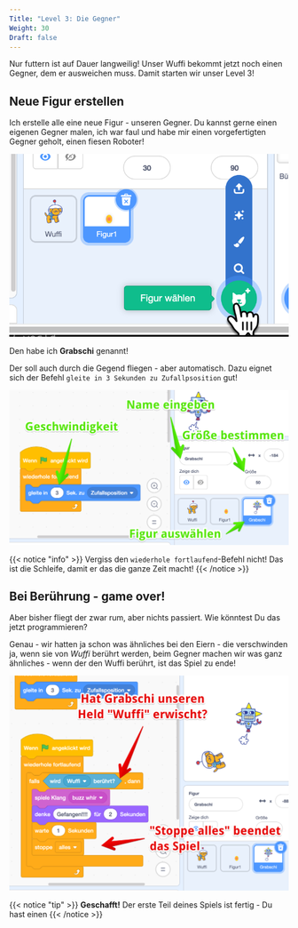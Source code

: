 ```yaml
---
Title: "Level 3: Die Gegner"
Weight: 30
Draft: false
---
```


Nur futtern ist auf Dauer langweilig! Unser Wuffi bekommt jetzt noch einen Gegner, dem er ausweichen muss. Damit starten wir unser Level 3!

## Neue Figur erstellen

Ich erstelle alle eine neue Figur - unseren Gegner. Du kannst gerne einen eigenen Gegner malen, ich war faul und habe mir einen vorgefertigten Gegner geholt, einen fiesen Roboter!

![1-GegnerErstellen](1-GegnerErstellen.png)

Den habe ich **Grabschi** genannt!

Der soll auch durch die Gegend fliegen - aber automatisch. Dazu eignet sich der Befehl `gleite in 3 Sekunden zu Zufallpsosition` gut! 



![2-BewegungDesGegners](2-BewegungDesGegners.png)

{{< notice "info" >}}
Vergiss den `wiederhole fortlaufend`-Befehl nicht! Das ist die Schleife, damit er das die ganze Zeit macht!
{{< /notice >}}

## Bei Berührung - game over!

Aber bisher fliegt der zwar rum, aber nichts passiert. Wie könntest Du das jetzt programmieren? 

Genau - wir hatten ja schon was ähnliches bei den Eiern - die verschwinden ja, wenn sie von *Wuffi* berührt werden, beim Gegner machen wir was ganz ähnliches - wenn der den Wuffi berührt, ist das Spiel zu ende!



![3-BeiBeruehrung](3-BeiBeruehrung.png)



{{< notice "tip" >}}
**Geschafft!** Der erste Teil deines Spiels ist fertig - Du hast einen 
{{< /notice >}}

